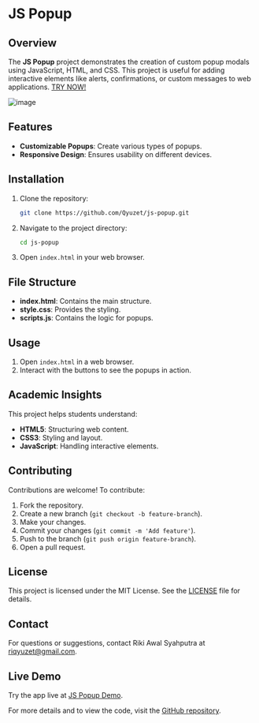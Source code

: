 # JS Popup

## Overview

The **JS Popup** project demonstrates the creation of custom popup modals using JavaScript, HTML, and CSS. This project is useful for adding interactive elements like alerts, confirmations, or custom messages to web applications.
[TRY NOW!](https://qyuzet.github.io/js-popup/)

![image](https://github.com/Qyuzet/js-popup/assets/93258081/7b9c648c-6b21-41f2-a39b-782110dd2c0e)


## Features

- **Customizable Popups**: Create various types of popups.
- **Responsive Design**: Ensures usability on different devices.

## Installation

1. Clone the repository:
    ```bash
    git clone https://github.com/Qyuzet/js-popup.git
    ```
2. Navigate to the project directory:
    ```bash
    cd js-popup
    ```
3. Open `index.html` in your web browser.

## File Structure

- **index.html**: Contains the main structure.
- **style.css**: Provides the styling.
- **scripts.js**: Contains the logic for popups.

## Usage

1. Open `index.html` in a web browser.
2. Interact with the buttons to see the popups in action.

## Academic Insights

This project helps students understand:

- **HTML5**: Structuring web content.
- **CSS3**: Styling and layout.
- **JavaScript**: Handling interactive elements.

## Contributing

Contributions are welcome! To contribute:

1. Fork the repository.
2. Create a new branch (`git checkout -b feature-branch`).
3. Make your changes.
4. Commit your changes (`git commit -m 'Add feature'`).
5. Push to the branch (`git push origin feature-branch`).
6. Open a pull request.

## License

This project is licensed under the MIT License. See the [LICENSE](https://github.com/Qyuzet/js-popup/blob/main/LICENSE) file for details.

## Contact

For questions or suggestions, contact Riki Awal Syahputra at [riqyuzet@gmail.com](mailto:riqyuzet@gmail.com).

## Live Demo

Try the app live at [JS Popup Demo](https://qyuzet.github.io/js-popup/).

For more details and to view the code, visit the [GitHub repository](https://github.com/Qyuzet/js-popup).
